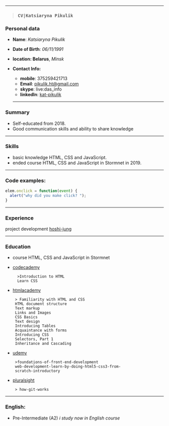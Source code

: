 ----
>### `CV|Katsiaryna Pikulik`

### Personal data

* **Name**:  *Katsiaryna Pikulik*
*  **Date of Birth**: *06/11/1991*
*  **location: Belarus**, *Minsk*
*   **Contact Info:**
     * **mobile**: 375259421713
     * **Email**: pikulik.ht@gmail.com
     * **skype**: live:das_info
     * **linkedln**: [kat-pikulik](http://https://www.linkedin.com/in/kat-pikulik/)

    ------------

### Summary 
* Self-educated from 2018.
* Good communication skills and ability to share knowledge 

------------

### Skills
* basic knowledge HTML, CSS and JavaScript. 
* ended course HTML, CSS and JavaScript in Stormnet in 2019.

------------

### Code examples: 

``` javascript
elem.onclick = function(event) {
  alert("why did you make click? ");
}

```
------------



### Experience 
project development
 [hoshi-jung](https://github.com/hoshi-jung/pikulik)

------------

### Education
* course HTML, CSS and JavaScript in Stormnet

* [codecademy](https://www.codecademy)

        >Introduction to HTML
        Learn CSS
        
* [htmlacademy](https://htmlacademy.ru/)

       > Familiarity with HTML and CSS
       HTML document structure
       Text markup
       Links and Images
       CSS Basics
       Text design
       Introducing Tables
       Acquaintance with forms
       Introducing CSS
       Selectors, Part 1
       Inheritance and Cascading
       
* [udemy]( https://www.udemy.com/ )  

       >foundations-of-front-end-development
       web-development-learn-by-doing-html5-css3-from- 
       scratch-introductory
       
* [pluralsight](https://www.pluralsight.com )  


       > how-git-works

------------
 ### English:
 * Pre-Intermediate (A2)
*i study now in English course*





